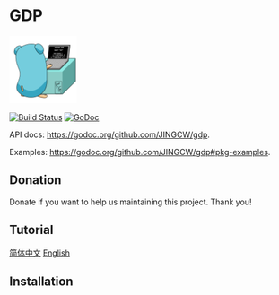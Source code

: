 # GDP
<img src="doc/pictures/Go.gif" height=120></img>

[![Build Status](https://travis-ci.org/JINGCW/gdp.png?branch=develop)](https://travis-ci.org/JINGCW/gdp)
[![GoDoc](https://godoc.org/github.com/JINGCW/gdp?status.svg)](https://godoc.org/github.com/JINGCW/gdp)

API docs: https://godoc.org/github.com/JINGCW/gdp.

Examples: https://godoc.org/github.com/JINGCW/gdp#pkg-examples.

## Donation
Donate if you want to help us maintaining this project. Thank you!

## Tutorial

[简体中文](doc/tutorial_zh.md)
[English](doc/tutorial_en.md)

## Installation

